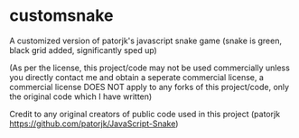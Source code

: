 # customsnake
A customized version of patorjk's javascript snake game (snake is green, black grid added, significantly sped up)

(As per the license, this project/code may not be used commercially unless you directly contact me and obtain a seperate commercial license, a commercial license DOES NOT apply to any forks of this project/code, only the original code which I have written)

Credit to any original creators of public code used in this project (patorjk https://github.com/patorjk/JavaScript-Snake)

